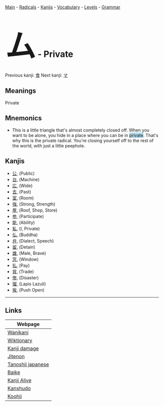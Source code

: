<style> bigfont {font-size: 100px}</style>
[Main](../README.md) -
[Radicals](../radicals.md) -
[Kanjis](../kanjis.md) -
[Vocabulary](../vocabulary.md) -
[Levels](../levels.md) -
[Grammar](../grammar.md)
# <bigfont> ム</bigfont> - Private 

Previous kanji: [食](食.md) Next kanji: [マ](マ.md) 

## Meanings
 Private
## Mnemonics
 * This is a little triangle that's almost completely closed off. When you want to be alone, you hide in a place where you can be in <span style="background-color:#ADD8E6"> private</span>. That's why this is the private radical. You're closing yourself off to the rest of the world, with just a little peephole.


## Kanjis
 * [公](../kanjis/公.md), (Public)
* [台](../kanjis/台.md), (Machine)
* [広](../kanjis/広.md), (Wide)
* [去](../kanjis/去.md), (Past)
* [室](../kanjis/室.md), (Room)
* [強](../kanjis/強.md), (Strong, Strength)
* [屋](../kanjis/屋.md), (Roof, Shop, Store)
* [参](../kanjis/参.md), (Participate)
* [能](../kanjis/能.md), (Ability)
* [私](../kanjis/私.md), (I, Private)
* [仏](../kanjis/仏.md), (Buddha)
* [弁](../kanjis/弁.md), (Dialect, Speech)
* [留](../kanjis/留.md), (Detain)
* [雄](../kanjis/雄.md), (Male, Brave)
* [窓](../kanjis/窓.md), (Window)
* [払](../kanjis/払.md), (Pay)
* [貿](../kanjis/貿.md), (Trade)
* [惨](../kanjis/惨.md), (Disaster)
* [瑠](../kanjis/瑠.md), (Lapis Lazuli)
* [挨](../kanjis/挨.md), (Push Open)



---

## Links 

| Webpage |
| --- |
| [Wanikani          ](https://www.wanikani.com/kanji/ム) |
| [Wiktionary        ](https://en.wiktionary.org/wiki/ム) |
| [Kanji damage      ](http://www.kanjidamage.com/kanji/search?utf8=✓&q=ム) |
| [Jitenon           ](https://jitenon.com/kanji/ム) |
| [Tanoshii japanese ](https://www.tanoshiijapanese.com/dictionary/kanji.cfm?k=ム) |
| [Baike             ](https://baike.baidu.com/item/ム) |
| [Kanji Alive       ](https://app.kanjialive.com/ム) |
| [Kanshudo          ](https://www.kanshudo.com/searchmn?q=ム) |
| [Koohii            ](https://kanji.koohii.com/study/kanji/ム) |
